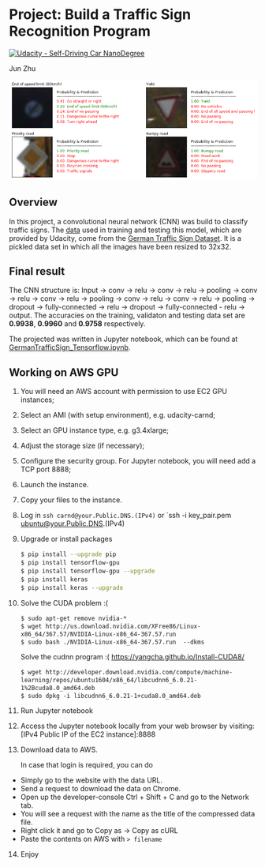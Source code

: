 # Project: Build a Traffic Sign Recognition Program
[![Udacity - Self-Driving Car NanoDegree](https://s3.amazonaws.com/udacity-sdc/github/shield-carnd.svg)](http://www.udacity.com/drive)

Jun Zhu

![alt text](highlight1.png)

## Overview

In this project, a convolutional neural network (CNN) was build to classify traffic signs. The [data](https://d17h27t6h515a5.cloudfront.net/topher/2016/November/581faac4_traffic-signs-data/traffic-signs-data.zip) used in training and testing this model, which are provided by Udacity, come from the [German Traffic Sign Dataset](http://benchmark.ini.rub.de/?section=gtsrb&subsection=dataset). It is a pickled data set in which all the images have been resized to 32x32.

## Final result

The CNN structure is: Input -> conv -> relu -> conv -> relu -> pooling -> conv -> relu -> conv -> relu -> pooling -> conv -> relu -> conv -> relu -> pooling -> dropout -> fully-connected -> relu -> dropout -> fully-connected - relu -> output. The accuracies on the training, validaton and testing data set are **0.9938**, **0.9960** and **0.9758** respectively.

The projected was written in Jupyter notebook, which can be found at [GermanTrafficSign_Tensorflow.ipynb](./GermanTrafficSign_Tensorflow.ipynb).

## Working on AWS GPU

1. You will need an AWS account with permission to use EC2 GPU instances;

2. Select an AMI (with setup environment), e.g. udacity-carnd;

3. Select an GPU instance type, e.g. g3.4xlarge;
 
4. Adjust the storage size (if necessary);

5. Configure the security group. For Jupyter notebook, you will need add a TCP port 8888;

6. Launch the instance.

7. Copy your files to the instance.

8. Log in
   `ssh carnd@your.Public.DNS.(IPv4)`
   or
   `ssh -i key_pair.pem ubuntu@your.Public.DNS.(IPv4)

9. Upgrade or install packages
    ```sh
    $ pip install --upgrade pip
    $ pip install tensorflow-gpu
    $ pip install tensorflow-gpu --upgrade
    $ pip install keras
    $ pip install keras --upgrade
    ```
10. Solve the CUDA problem :(
    ```
    $ sudo apt-get remove nvidia-*
    $ wget http://us.download.nvidia.com/XFree86/Linux-x86_64/367.57/NVIDIA-Linux-x86_64-367.57.run
    $ sudo bash ./NVIDIA-Linux-x86_64-367.57.run  --dkms
    ```
    Solve the cudnn program :(  https://yangcha.github.io/Install-CUDA8/
    ```
    $ wget http://developer.download.nvidia.com/compute/machine-learning/repos/ubuntu1604/x86_64/libcudnn6_6.0.21-1%2Bcuda8.0_amd64.deb
    $ sudo dpkg -i libcudnn6_6.0.21-1+cuda8.0_amd64.deb
    ```
    
11. Run Jupyter notebook

12. Access the Jupyter notebook locally from your web browser by visiting: [IPv4 Public IP of the EC2 instance]:8888

13. Download data to AWS. 
  
    In case that login is required, you can do
  - Simply go to the website with the data URL.
  - Send a request to download the data on Chrome.
  - Open up the developer-console Ctrl + Shift + C and go to the Network tab.
  - You will see a request with the name as the title of the compressed data file.
  - Right click it and go to Copy as -> Copy as cURL
  - Paste the contents on AWS with `> filename`

14. Enjoy
